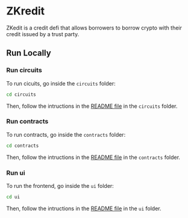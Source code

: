 # ZKredit

ZKedit is a credit defi that allows borrowers to borrow crypto with their credit issued by a trust party.

## Run Locally

### Run circuits

To run cicuits, go inside the `circuits` folder:

```bash
cd circuits
```

Then, follow the intructions in the [README file](/circuits/README.md) in the `circuits` folder.

### Run contracts

To run contracts, go inside the `contracts` folder:

```bash
cd contracts
```

Then, follow the intructions in the [README file](/contracts/README.md) in the `contracts` folder.

### Run ui

To run the frontend, go inside the `ui` folder:

```bash
cd ui
```

Then, follow the intructions in the [README file](/README.md) in the `ui` folder.
